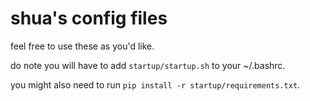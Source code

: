 # shua's config files

feel free to use these as you'd like.

do note you will have to add `startup/startup.sh` to your ~/.bashrc.

you might also need to run `pip install -r startup/requirements.txt`.
